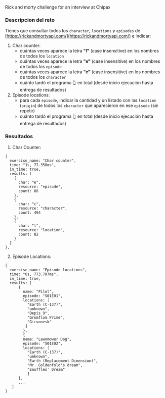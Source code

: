 Rick and morty challenge for an interview at Chipax

### Descripcion del reto

Tienes que consultar todos los `character`, `locations` y `episodes` de [https://rickandmortyapi.com/](https://rickandmortyapi.com/) e indicar:

1. Char counter:
    - cuántas veces aparece la letra **"l"** (case insensitive) en los nombres de todos los `location`
    - cuántas veces aparece la letra **"e"** (case insensitive) en los nombres de todos los `episode`
    - cuántas veces aparece la letra **"c"** (case insensitive) en los nombres de todos los `character`
    - cuánto tardó el programa 👆 en total (desde inicio ejecución hasta entrega de resultados)
2. Episode locations:
    - para cada `episode`, indicar la cantidad y un listado con las `location` (`origin`) de todos los `character` que aparecieron en ese `episode` (sin repetir)
    - cuánto tardó el programa 👆 en total (desde inicio ejecución hasta entrega de resultados)

### Resultados

1. Char Counter:
```
{
  exercise_name: "Char counter",
  time: "1s, 77.358ms",
  in_time: true,
  results: [
    {
      char: "e",
      resource: "episode",
      count: 88
    },
    {
      char: "c",
      resource: "character",
      count: 494
    },
    {
      char: "l",
      resource: "location",
      count: 82
    }
  ]
},
```

2. Episode Locations:
```
{
  exercise_name: "Episode locations",
  time: "0s, 773.707ms",
  in_time: true,
  results: [
      {
        name: "Pilot",
        episode: "S01E01",
        locations: [
          "Earth (C-137)",
          "unknown",
          "Bepis 9",
          "Gromflom Prime",
          "Girvonesk"
         ]
        },
        {
        name: "Lawnmower Dog",
        episode: "S01E02",
        locations: [
          "Earth (C-137)",
          "unknown",
          "Earth (Replacement Dimension)",
          "Mr. Goldenfold's dream",
          "Snuffles' Dream"
          ]
      },
      ...
   ]
}
```
